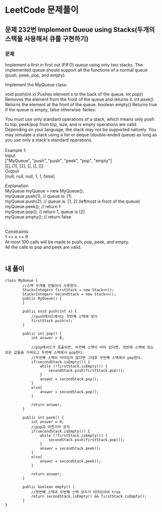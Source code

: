# LeetCode 문제풀이

## 문제 232번 Implement Queue using Stacks(두개의 스택을 사용해서 큐를 구현하기)
### 문제<br>
Implement a first in first out (FIFO) queue using only two stacks. The implemented queue should support all the functions of a normal queue (push, peek, pop, and empty).

Implement the MyQueue class:

void push(int x) Pushes element x to the back of the queue.
int pop() Removes the element from the front of the queue and returns it.
int peek() Returns the element at the front of the queue.
boolean empty() Returns true if the queue is empty, false otherwise.
Notes:

You must use only standard operations of a stack, which means only push to top, peek/pop from top, size, and is empty operations are valid.
Depending on your language, the stack may not be supported natively. You may simulate a stack using a list or deque (double-ended queue) as long as you use only a stack's standard operations.
<br><br>
Example 1:<br>
Input<br>
["MyQueue", "push", "push", "peek", "pop", "empty"]<br>
[[], [1], [2], [], [], []]<br>
Output<br>
[null, null, null, 1, 1, false]<br>

Explanation<br>
MyQueue myQueue = new MyQueue();<br>
myQueue.push(1); // queue is: [1]<br>
myQueue.push(2); // queue is: [1, 2] (leftmost is front of the queue)<br>
myQueue.peek(); // return 1<br>
myQueue.pop(); // return 1, queue is [2]<br>
myQueue.empty(); // return false<br><br> 

Constraints:<br>
1 <= x <= 9<br>
At most 100 calls will be made to push, pop, peek, and empty.<br>
All the calls to pop and peek are valid.<br><br>
 
 
## 내 풀이
```
class MyQueue {
        //스택 두개를 만들어서 사용한다.
        Stack<Integer> firstStack = new Stack<>();
        Stack<Integer> secondStack = new Stack<>();
        public MyQueue() {
        }

        public void push(int x) {
            //push메서드에서는 첫번째 스택에 넣기
            firstStack.push(x);
        }

        public int pop() {
            int answer = 0;
            
            //pop메서드가 호출되면, 두번째 스택이 비어 있다면, 첫번재 스택에 있는 모든 값들을 가져오고 두번째 스택에서 pop한다.
            //두번째 스택이 비어있지 않다면 그대로 두번째 스택에서 pop한다.
            if(secondStack.isEmpty()) {
                while (!firstStack.isEmpty()) {
                    secondStack.push(firstStack.pop());
                }
                answer = secondStack.pop();
            }
            else{
                answer = secondStack.pop();
            }

            return answer;
        }

        public int peek() {
            int answer = 0;
            //pop과 마찬가지 로직
            if(secondStack.isEmpty()) {
                while (!firstStack.isEmpty()) {
                    secondStack.push(firstStack.pop());
                }
                answer = secondStack.peek();
            }
            else{
                answer = secondStack.peek();
            }

            return answer;
        }

        public boolean empty() {
            //첫번째 스택과 두번째 스택 모두가 비어있어야 true
            return secondStack.isEmpty() && firstStack.isEmpty();
        }
}
```